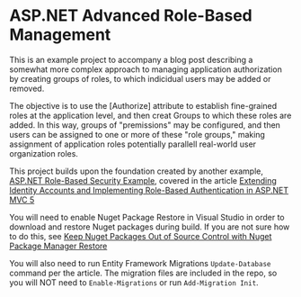 ASP.NET Advanced Role-Based Management
======================================

This is an example project to accompany a blog post describing a somewhat more complex approach to managing application authorization by creating groups of roles, to which indicidual users may be added or removed. 

The objective is to use the [Authorize] attribute to establish fine-grained roles at the application level, and then creat Groups to which these roles are added. In this way, groups of "premissions" may be configured, and then users can be assigned to one or more of these "role groups," making assignment of application roles potentially parallell real-world user organization roles.

This project builds upon the foundation created by another example, [ASP.NET Role-Based Security Example][3], covered in the article [Extending Identity Accounts and Implementing Role-Based Authentication in ASP.NET MVC 5][1]

You will need to enable Nuget Package Restore in Visual Studio in order to download and restore Nuget packages during build. If you are not sure how to do this, see [Keep Nuget Packages Out of Source Control with Nuget Package Manager Restore][2]

You will also need to run Entity Framework Migrations `Update-Database` command per the article. The migration files are included in the repo, so you will NOT need to `Enable-Migrations` or run `Add-Migration Init`. 

[1]: http://www.typecastexception.com/post/2013/11/11/Extending-Identity-Accounts-and-Implementing-Role-Based-Authentication-in-ASPNET-MVC-5.aspx "Extending Identity Accounts and Implementing Role-Based Authentication in ASP.NET MVC 5"

[2]: http://www.typecastexception.com/post/2013/11/10/Keep-Nuget-Packages-Out-of-Source-Control-with-Nuget-Package-Manager-Restore.aspx "Keep Nuget Packages Out of Source Control with Nuget Package Manager Restore"

[3]: https://github.com/xivSolutions/AspNetRoleBasedSecurityExample "ASP.NET Role-Based Security Example"

